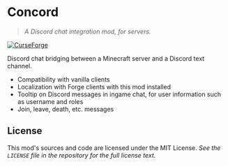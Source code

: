# Concord

> _A Discord chat integration mod, for servers._

[![CurseForge](https://cf.way2muchnoise.eu/concord.svg?badge_style=flat)](https://www.curseforge.com/minecraft/mc-mods/concord)

Discord chat bridging between a Minecraft server and a Discord text channel.
 - Compatibility with vanilla clients 
 - Localization with Forge clients with this mod installed
 - Tooltip on Discord messages in ingame chat, for user information such as username and roles
 - Join, leave, death, etc. messages

## License

This mod's sources and code are licensed under the MIT License. _See the `LICENSE` file in the repository for the full license text._
